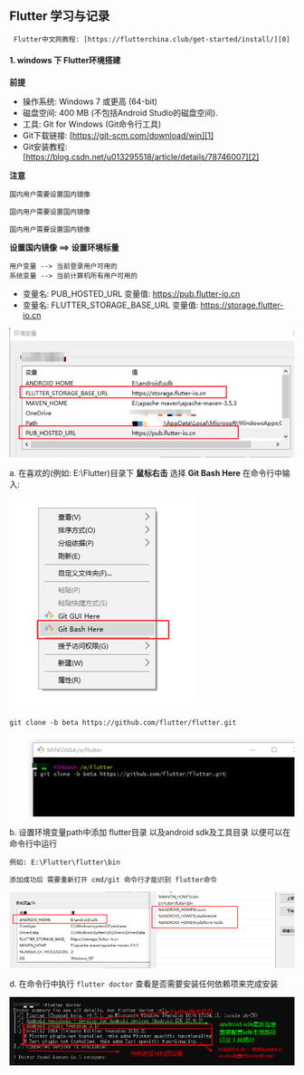 ## Flutter 学习与记录

     Flutter中文网教程: [https://flutterchina.club/get-started/install/][0]

#### 1. windows 下 Flutter环境搭建
**前提**
- 操作系统: Windows 7 或更高 (64-bit)
- 磁盘空间: 400 MB (不包括Android Studio的磁盘空间).
- 工具:  Git for Windows (Git命令行工具)
- Git下载链接: [https://git-scm.com/download/win][1]
- Git安装教程: [https://blog.csdn.net/u013295518/article/details/78746007][2]

**注意**

`国内用户需要设置国内镜像`

`国内用户需要设置国内镜像`

`国内用户需要设置国内镜像`

**设置国内镜像 ==> 设置环境标量**

    用户变量 --> 当前登录用户可用的
    系统变量 --> 当前计算机所有用户可用的
 - 变量名: PUB_HOSTED_URL
 变量值: https://pub.flutter-io.cn
 - 变量名: FLUTTER_STORAGE_BASE_URL
 变量值: https://storage.flutter-io.cn

 ![avatar](images/t1.png)

a. 在喜欢的(例如: E:\Flutter)目录下 **鼠标右击** 选择 **Git Bash Here** 在命令行中输入:

![avatar](images/1.png)

`git clone -b beta https://github.com/flutter/flutter.git`

![avatar](images/2.png)

b. 设置环境变量path中添加 flutter目录 以及android sdk及工具目录 以便可以在命令行中运行

    例如: E:\Flutter\flutter\bin

`添加成功后 需要重新打开 cmd/git 命令行才能识别 flutter命令`

![avatar](images/3.png)

d. 在命令行中执行 `flutter doctor` 查看是否需要安装任何依赖项来完成安装

![avatar](images/4.png)

[0]: https://flutterchina.club/get-started/install/
[1]: https://git-scm.com/download/win
[2]: https://blog.csdn.net/u013295518/article/details/78746007